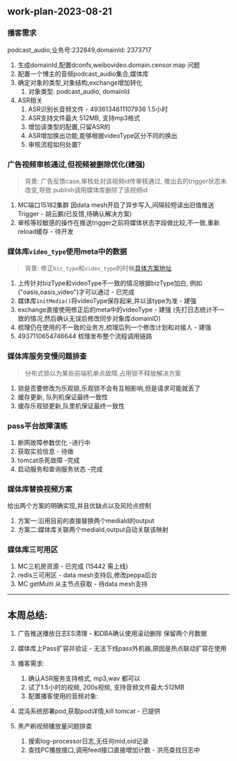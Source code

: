 ## work-plan-2023-08-21

### 播客需求
podcast_audio,业务号:232849,domainId: 2373717 

1. 生成domainId,配置dconfs,weibovideo.domain.censor.map 问题
2. 配置一个博主的音频podcast_audio集合,媒体库
3. 确定对象的类型,对象结构,exchange增加转化
    1. 对象类型: podcast_audio, domainId
4. ASR相关 
   1. ASR识别长音频文件 - 4936134611107936 1.5小时
    2. ASR支持文件最大 512MB, 支持mp3格式
    3. 增加该类型的配置,只留ASR的
    4. ASR增加换出功能,能够根据videoType区分不同的换出
    5. 审核流程如何处置?


### 广告视频审核通过,但视频被删除优化(建强)
> 背景: 广告反馈case,审核处对该视频id传审核通过, 推出去的trigger状态未改变,导致 publish调用媒体库删除了该视频id

1. MC端口15182集群 因data mesh开启了异步写入,间隔较短读出旧值推送Trigger - 胡云鹏(已反馈,待确认解决方案)
2. 审核等较敏感的操作在推送trigger之前将媒体状态字段做比较,不一致,重新reload缓存 - 待开发


### 媒体库`video_type`使用meta中的数据
> 背景: 修正`biz_type`和`video_type`的时候[具体方案地址](https://git.intra.weibo.com/im/form/-/issues/7914)

1. 上传针对bizType和videoType不一致的情况根据bizType加白, 例如 ("oasis,oasis_video")才可以通过 - 已完成
2. 媒体库`initMedia()`将videoType保存起来,并以该type为准 - 建强
3. exchange直接使用修正后的meta中的videoType - 建强 (先打日志统计不一致的情况,然后确认无误后修改同步对象库domainID)
4. 梳理仍在使用的不一致的业务方,梳理后列一个修改计划和对接人 - 建强
5. 4937110654746644 梳理发布整个流程调用链路

### 媒体库服务变慢问题排查
> 分布式锁以为某些前端机单点故障,占用锁不释放解决方案

1. 锁是否要修改为乐观锁,乐观锁不会有互相影响,但是请求可能就丢了
2. 缓存更新, 队列机保证最终一致性
3. 缓存乐观锁更新,队里机保证最终一致性

### pass平台故障演练

1. 断网故障参数优化 -进行中
2. 获取实验信息 - 待做
3. tomcat杀死故障 -完成
4. 启动服务和查询服务状态 -完成

### 媒体库替换视频方案

给出两个方案的明确实现,并且优缺点以及风险点控制

1. 方案一:沿用目前的直接替换两个mediaId的output
2. 方案二:媒体库关联两个mediaId,output自动关联该映射
 

### 媒体库三可用区
1. MC三机房资源 - 已完成  (15442 需上线)
2. redis三可用区 - data mesh支持后,修改peppa后台
3. MC getMulti 从主节点获取 - 待data mesh支持 

---
## 本周总结:


1. 广告推送播放日志ES清理 - 和DBA确认使用滚动删除 保留两个月数据
2. 媒体库上Pass扩容并验证 - 无法下线pass外机器,原因是热点联动扩容在使用
3. 播客需求:
    1. 确认ASR服务支持格式, mp3,wav 都可以
    2. 试了1.5小时的视频, 200s视频, 支持音频文件最大:512MB
    3. 配置播客使用的音频对象: 

4. 混沌系统部署pod,获取pod详情,kill tomcat - 已提供
5. 黑产刷视频播放量问题排查
    1. 搜索log-processor日志,无任何mid,oid记录
    2. 查找PC播放接口,调用feed接口直接增加计数 - 洪亮查找日志中
